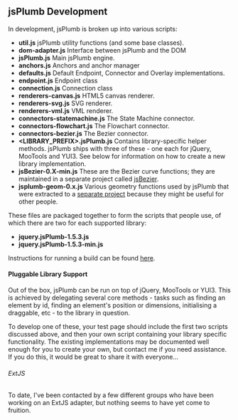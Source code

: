 ## jsPlumb Development

In development, jsPlumb is broken up into various scripts:

- **util.js**
jsPlumb utility functions (and some base classes).
- **dom-adapter.js**
Interface between jsPlumb and the DOM
- **jsPlumb.js**
Main jsPlumb engine.
- **anchors.js**
Anchors and anchor manager
- **defaults.js**
Default Endpoint, Connector and Overlay implementations.
- **endpoint.js**
Endpoint class
- **connection.js**
Connection class
- **renderers-canvas.js**
HTML5 canvas renderer.
- **renderers-svg.js**
SVG renderer.
- **renderers-vml.js**
VML renderer.
- **connectors-statemachine.js**
The State Machine connector.
- **connectors-flowchart.js**
The Flowchart connector.
- **connectors-bezier.js**
The Bezier connector.
- **&lt;LIBRARY_PREFIX&gt;.jsPlumb.js**
Contains library-specific helper methods.  jsPlumb ships with three of these - one each for jQuery, MooTools and YUI3. See below for information on how to create a new library implementation.
- **jsBezier-0.X-min.js**
These are the Bezier curve functions; they are maintained in a separate project called [jsBezier](https://github.com/sporritt/jsBezier).
- **jsplumb-geom-0.x.js**
Various geometry functions used by jsPlumb that were extracted to a [separate project](https://github.com/sporritt/jsplumb-geom) because they might be useful for other people.

These files are packaged together to form the scripts that people use, of which there are two for each supported library:

  - **jquery.jsPlumb-1.5.3.js**
  - **jquery.jsPlumb-1.5.3-min.js**


Instructions for running a build can be found [here](Build).

#### Pluggable Library Support
Out of the box, jsPlumb can be run on top of jQuery, MooTools or YUI3.  This is achieved by delegating several core methods - tasks such as finding an element by id, finding an element's position or dimensions, initialising a draggable, etc - to the library in question.

To develop one of these, your test page should include the first two scripts discussed above, and then your own script containing your library specific functionality.  The existing implementations may be documented well enough for you to create your own, but contact me if you need assistance.  If you do this, it would be great to share it with everyone...

###### ExtJS
To date, I've been contacted by a few different groups who have been working on an ExtJS adapter, but nothing seems to have yet come to fruition.